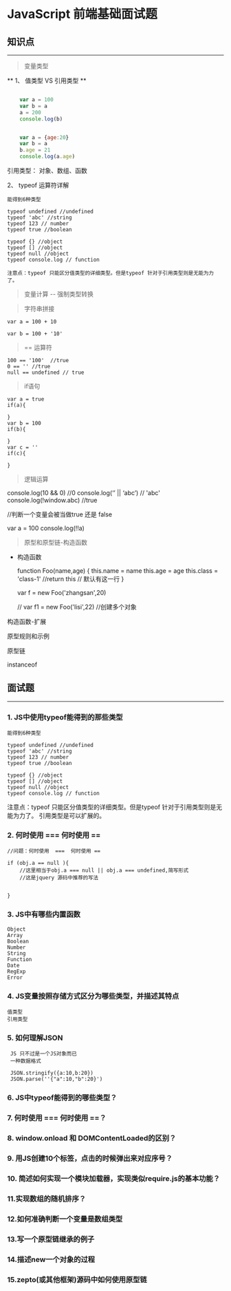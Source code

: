 #  JavaScript 前端基础面试题

## 知识点

---
> 变量类型

 **  1、 值类型 VS 引用类型 **  

```javascript

    var a = 100
    var b = a
    a = 200
    console.log(b)

````

```javascript

    var a = {age:20}
    var b = a
    b.age = 21
    console.log(a.age)

````
引用类型： 对象、数组、函数


2、 typeof 运算符详解

    能得到6种类型
    
    typeof undefined //undefined
    typeof 'abc' //string
    typeof 123 // number
    typeof true //boolean
    
    typeof {} //object
    typeof [] //object
    typeof null //object
    typeof console.log // function

    注意点：typeof 只能区分值类型的详细类型。但是typeof 针对于引用类型则是无能为力了。

>  变量计算  -- 强制类型转换

   > 字符串拼接
    
    var a = 100 + 10
    
    var b = 100 + '10'
    
   >  == 运算符
    
    100 == '100'  //true
    0 == '' //true
    null == undefined // true
    
   > if语句
    
    var a = true
    if(a){

    }
    var b = 100
    if(b){

    }
    var c = ''
    if(c){
      
    }    
   > 逻辑运算
   
   console.log(10 && 0) //0
   console.log(‘’ || ‘abc’) // 'abc'
   console.log(!window.abc) //true
   
   //判断一个变量会被当做true 还是 false
   
   var a = 100
   console.log(!!a)
   
   
>  原型和原型链-构造函数

- 构造函数

    function Foo(name,age) {
        this.name = name
        this.age = age
        this.class = 'class-1'
        //return this // 默认有这一行
    }
    
    var f = new Foo('zhangsan',20)
    
    // var f1 = new Foo('lisi',22)  //创建多个对象

构造函数-扩展

原型规则和示例

原型链

instanceof


## 面试题

---
### 1.  JS中使用typeof能得到的那些类型

    能得到6种类型
    
    typeof undefined //undefined
    typeof 'abc' //string
    typeof 123 // number
    typeof true //boolean
    
    typeof {} //object
    typeof [] //object
    typeof null //object
    typeof console.log // function

注意点：typeof 只能区分值类型的详细类型。但是typeof 针对于引用类型则是无能为力了。
引用类型是可以扩展的。


### 2. 何时使用 === 何时使用 ==

    //问题：何时使用  ===  何时使用 ==
    
    if (obj.a == null ){
        //这里相当于obj.a === null || obj.a === undefined,简写形式
        //这是jquery 源码中推荐的写法
    
        
    }

### 3. JS中有哪些内置函数

    Object
    Array
    Boolean
    Number
    String
    Function
    Date
    RegExp
    Error

### 4. JS变量按照存储方式区分为哪些类型，并描述其特点
    
    值类型
    引用类型
    
### 5. 如何理解JSON

     JS 只不过是一个JS对象而已
     一种数据格式
     
     JSON.stringify({a:10,b:20})
     JSON.parse(''{"a":10,"b":20}')

### 6. JS中typeof能得到的哪些类型？


### 7. 何时使用 === 何时使用 ==？


### 8. window.onload 和 DOMContentLoaded的区别？


### 9. 用JS创建10个<a>标签，点击的时候弹出来对应序号？


### 10. 简述如何实现一个模块加载器，实现类似require.js的基本功能？


### 11.实现数组的随机排序？


### 12.如何准确判断一个变量是数组类型



### 13.写一个原型链继承的例子



### 14.描述new一个对象的过程


### 15.zepto(或其他框架)源码中如何使用原型链
